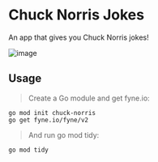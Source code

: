 # Chuck Norris Jokes
An app that gives you Chuck Norris jokes!

![image](github.com/gocoder-ai/fun-apis/chuck-norris/Image.png)

## Usage

> Create a Go module and get fyne.io:

    go mod init chuck-norris
    go get fyne.io/fyne/v2

> And run go mod tidy:

    go mod tidy
